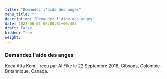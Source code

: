 ```yaml
---
title: "Demandez l'aide des anges"
menu_title: ""
description: "Demandez l'aide des anges"
date: 2022-06-01 06:00:01+00:483
draft: False
hidden: True
weight:
---
```

### Demandez l'aide des anges

Keea Atta Kem - reçu par Al Fike le 22 Septembre 2018, Gibsons, Colombie-Britannique, Canada.



